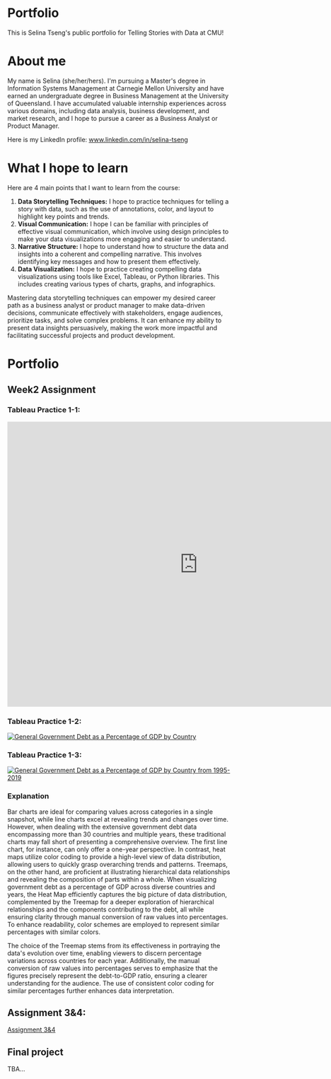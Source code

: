 # Portfolio
This is Selina Tseng's public portfolio for Telling Stories with Data at CMU!


# About me
My name is Selina (she/her/hers). I'm pursuing a Master's degree in Information Systems Management at Carnegie Mellon University and have earned an undergraduate degree in Business Management at the University of Queensland. I have accumulated valuable internship experiences across various domains, including data analysis, business development, and market research, and I hope to pursue a career as a Business Analyst or Product Manager.

Here is my LinkedIn profile: www.linkedin.com/in/selina-tseng 


# What I hope to learn
Here are 4 main points that I want to learn from the course:

1. **Data Storytelling Techniques:** I hope to practice techniques for telling a story with data, such as the use of annotations, color, and layout to highlight key points and trends.
2. **Visual Communication:** I hope I can be familiar with principles of effective visual communication, which involve using design principles to make your data visualizations more engaging and easier to understand.
3. **Narrative Structure:** I hope to understand how to structure the data and insights into a coherent and compelling narrative. This involves identifying key messages and how to present them effectively.
4. **Data Visualization:** I hope to practice creating compelling data visualizations using tools like Excel, Tableau, or Python libraries. This includes creating various types of charts, graphs, and infographics.

Mastering data storytelling techniques can empower my desired career path as a business analyst or product manager to make data-driven decisions, communicate effectively with stakeholders, engage audiences, prioritize tasks, and solve complex problems. It can enhance my ability to present data insights persuasively, making the work more impactful and facilitating successful projects and product development.

# Portfolio

## Week2 Assignment
### Tableau Practice 1-1:
<iframe src="https://data.oecd.org/chart/7eWd" width="860" height="645" style="border: 0" mozallowfullscreen="true" webkitallowfullscreen="true" allowfullscreen="true"><a href="https://data.oecd.org/chart/7eWd" target="_blank">OECD Chart: General government debt, Total, % of GDP, Annual, 2018</a></iframe>

### Tableau Practice 1-2:
<div class='tableauPlaceholder' id='viz1699200548763' style='position: relative'><noscript><a href='#'><img alt='General Government Debt as a Percentage of GDP by Country ' src='https:&#47;&#47;public.tableau.com&#47;static&#47;images&#47;W2&#47;W2TableauPrac-1&#47;Sheet1&#47;1_rss.png' style='border: none' /></a></noscript><object class='tableauViz'  style='display:none;'><param name='host_url' value='https%3A%2F%2Fpublic.tableau.com%2F' /> <param name='embed_code_version' value='3' /> <param name='site_root' value='' /><param name='name' value='W2TableauPrac-1&#47;Sheet1' /><param name='tabs' value='no' /><param name='toolbar' value='yes' /><param name='static_image' value='https:&#47;&#47;public.tableau.com&#47;static&#47;images&#47;W2&#47;W2TableauPrac-1&#47;Sheet1&#47;1.png' /> <param name='animate_transition' value='yes' /><param name='display_static_image' value='yes' /><param name='display_spinner' value='yes' /><param name='display_overlay' value='yes' /><param name='display_count' value='yes' /><param name='language' value='en-US' /><param name='filter' value='publish=yes' /></object></div>                
<script type='text/javascript'>                    
  var divElement = document.getElementById('viz1699200548763');                    
  var vizElement = divElement.getElementsByTagName('object')[0];                    
  vizElement.style.width='100%';vizElement.style.height=(divElement.offsetWidth*0.75)+'px';                    
  var scriptElement = document.createElement('script');                    
  scriptElement.src = 'https://public.tableau.com/javascripts/api/viz_v1.js';                    
  vizElement.parentNode.insertBefore(scriptElement, vizElement);                
</script>

### Tableau Practice 1-3:
<div class='tableauPlaceholder' id='viz1699211355922' style='position: relative'><noscript><a href='#'><img alt='General Government Debt as a Percentage of GDP by Country from 1995-2019 ' src='https:&#47;&#47;public.tableau.com&#47;static&#47;images&#47;W2&#47;W2TableauPrac-2&#47;Sheet1&#47;1_rss.png' style='border: none' /></a></noscript><object class='tableauViz'  style='display:none;'><param name='host_url' value='https%3A%2F%2Fpublic.tableau.com%2F' /> <param name='embed_code_version' value='3' /> <param name='site_root' value='' /><param name='name' value='W2TableauPrac-2&#47;Sheet1' /><param name='tabs' value='no' /><param name='toolbar' value='yes' /><param name='static_image' value='https:&#47;&#47;public.tableau.com&#47;static&#47;images&#47;W2&#47;W2TableauPrac-2&#47;Sheet1&#47;1.png' /> <param name='animate_transition' value='yes' /><param name='display_static_image' value='yes' /><param name='display_spinner' value='yes' /><param name='display_overlay' value='yes' /><param name='display_count' value='yes' /><param name='language' value='en-US' /></object></div>                
<script type='text/javascript'>                    
  var divElement = document.getElementById('viz1699211355922');                    
  var vizElement = divElement.getElementsByTagName('object')[0];                    
  vizElement.style.width='100%';vizElement.style.height=(divElement.offsetWidth*0.75)+'px';                    
  var scriptElement = document.createElement('script');                   
  scriptElement.src = 'https://public.tableau.com/javascripts/api/viz_v1.js';                    
  vizElement.parentNode.insertBefore(scriptElement, vizElement);                
</script>

### Explanation
Bar charts are ideal for comparing values across categories in a single snapshot, while line charts excel at revealing trends and changes over time. However, when dealing with the extensive government debt data encompassing more than 30 countries and multiple years, these traditional charts may fall short of presenting a comprehensive overview. The first line chart, for instance, can only offer a one-year perspective. In contrast, heat maps utilize color coding to provide a high-level view of data distribution, allowing users to quickly grasp overarching trends and patterns. Treemaps, on the other hand, are proficient at illustrating hierarchical data relationships and revealing the composition of parts within a whole. When visualizing government debt as a percentage of GDP across diverse countries and years, the Heat Map efficiently captures the big picture of data distribution, complemented by the Treemap for a deeper exploration of hierarchical relationships and the components contributing to the debt, all while ensuring clarity through manual conversion of raw values into percentages. To enhance readability, color schemes are employed to represent similar percentages with similar colors.

The choice of the Treemap stems from its effectiveness in portraying the data's evolution over time, enabling viewers to discern percentage variations across countries for each year. Additionally, the manual conversion of raw values into percentages serves to emphasize that the figures precisely represent the debt-to-GDP ratio, ensuring a clearer understanding for the audience. The use of consistent color coding for similar percentages further enhances data interpretation.

## Assignment 3&4:
[Assignment 3&4](https://jojo0212.github.io/Assignment-3-4-Critique-by-Design-with-Tableau/)
## Final project
TBA...

